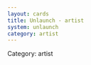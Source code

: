 ```yaml
---
layout: cards
title: Unlaunch - artist
system: unlaunch
category: artist
---
```

<div class="alert alert-secondary mb-4"><span class="i18n innerHTML-category">Category: </span><span class="i18n innerHTML-cat-artist">artist</span></div>
